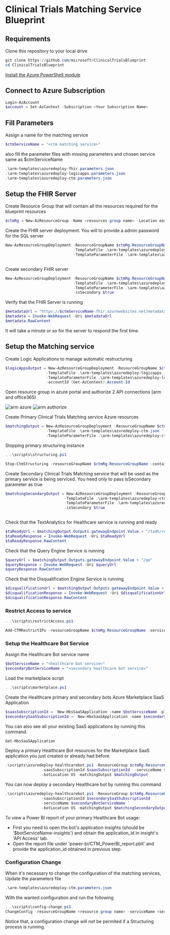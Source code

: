# Clinical Trials Matching Service Blueprint

## Requirements

Clone this repository to your local drive

```Powershell
git clone https://github.com/microsoft/ClinicalTrialsBlueprint
cd ClinicalTrialsBlueprint
```

[Install the Azure PowerShell module](https://docs.microsoft.com/en-us/powershell/azure/install-az-ps?view=azps-3.3.0)

## Connect to Azure Subscription

```PowerShell
Login-AzAccount
$account = Set-AzContext -Subscription <Your Subscription Name>
```
## Fill Parameters
Assign a name for the matching service
```Powershell
$ctmServiceName = "<ctm matching service>"
```
also fill the parameter files with missing parameters and chosen service same as $ctmServiceName
```Powershell
.\arm-templates\azuredeploy-fhir.parameters.json
.\arm-templates\azuredeploy-logicapps.parameters.json
.\arm-templates\azuredeploy-ctm.parameters.json
```
## Setup the FHIR Server

Create Resource Group that will contain all the resources required for the blueprint resources

```PowerShell
$ctmRg = New-AzResourceGroup -Name <resources group name> -Location eastus
```

Create the FHIR server deployment. You will to provide a admin password for the SQL server

```PowerShell
New-AzResourceGroupDeployment -ResourceGroupName $ctmRg.ResourceGroupName `
                              -TemplateFile .\arm-templates\azuredeploy-fhir.json `
                              -TemplateParameterFile .\arm-templates\azuredeploy-fhir.parameters.json 
                              
```

Create secondary FHIR server

```PowerShell
New-AzResourceGroupDeployment -ResourceGroupName $ctmRg.ResourceGroupName `
                              -TemplateFile .\arm-templates\azuredeploy-fhir.json `
                              -TemplateParameterFile .\arm-templates\azuredeploy-fhir.parameters.json `
                              -isSecondary $true
```

Verify that the FHIR Server is running

```PowerShell
$metadataUrl = "https://$ctmServiceName-fhir.azurewebsites.net/metadata" 
$metadata = Invoke-WebRequest -Uri $metadataUrl
$metadata.RawContent
```

It will take a minute or so for the server to respond the first time.

## Setup the Matching service

Create Logic Applications to manage automatic restructuring

```Powershell
$logicAppsOutput = New-AzResourceGroupDeployment -ResourceGroupName $ctmRg.ResourceGroupName `
                  -TemplateFile .\arm-templates\azuredeploy-logicapps.json `
                  -TemplateParameterFile .\arm-templates\azuredeploy-logicapps.parameters.json `
                  -accountId (Get-AzContext).Account.Id
```

Open resource group in azure portal and authorize 2 API connections (arm and office365)

![arm azure](./images/arm-azure.JPG)
![arm authorize](./images/arm-authorize.JPG )

Create Primary Clinical Trials Matching service Azure resources

```Powershell
$matchingOutput = New-AzResourceGroupDeployment -ResourceGroupName $ctmRg.ResourceGroupName `
                  -TemplateFile .\arm-templates\azuredeploy-ctm.json `
                  -TemplateParameterFile .\arm-templates\azuredeploy-ctm.parameters.json 
```

Stopping primary structuring instance 

```Powershell
. .\scripts\structuring.ps1
```

```Powershell
Stop-CtmStructuring -resourceGroupName $ctmRg.ResourceGroupName -containerGroupName $matchingOutput.Outputs.structuringName.Value
```

Create Secondary Clinical Trials Matching service that will be used as the primary service is being serviced. You need only to pass isSecondary parameter as true

```Powershell
$matchingSecondaryOutput = New-AzResourceGroupDeployment -ResourceGroupName $ctmRg.ResourceGroupName `
                          -TemplateFile .\arm-templates\azuredeploy-ctm.json `
                          -TemplateParameterFile .\arm-templates\azuredeploy-ctm.parameters.json `
                          -isSecondary $true 
                
```

Check that the TextAnalytics for Healthcare service is running and ready

```PowerShell
$taReadyUrl = $matchingOutput.Outputs.gatewayEndpoint.Value + "/ta4h/ready"
$taReadyResponse = Invoke-WebRequest -Uri $taReadyUrl
$taReadyResponse.RawContent
```

Check that the Query Engine Service is running

```PowerShell
$queryUrl = $matchingOutput.Outputs.gatewayEndpoint.Value + "/qe"
$queryResponse = Invoke-WebRequest -Uri $queryUrl
$queryResponse.RawContent
```

Check that the Disqualification Engine Service is running

```PowerShell
$disqualificationUrl = $matchingOutput.Outputs.gatewayEndpoint.Value + "/disq"
$disqualificationResponse = Invoke-WebRequest -Uri $disqualificationUrl
$disqualificationResponse.RawContent
```

### Restrict Access to service

```Powershell
. .\scripts\restrictAccess.ps1
```

```PowerShell
Add-CTMRestrictIPs -resourceGroupName $ctmRg.ResourceGroupName -serviceName $ctmServiceName
```

### Setup the Healthcare Bot Service

Assign the Healthcare Bot service name 

```PowerShell
$botServiceName = "<healthcare bot service>"
$secondaryBotServiceName = "<secondary healthcare bot service>"
```

Load the marketplace script

```PowerShell
. .\scripts\marketplace.ps1
```

Create the Healthcare primary and secondary bots Azure Marketplace SaaS Application

```PowerShell
$saasSubscriptionId =  New-HbsSaaSApplication -name $botServiceName -planId free
$secondarySaaSSubscriptionId =  New-HbsSaaSApplication -name $secondaryBotServiceName -planId free
```

You can also see all your existing SaaS applications by running this command. 

```PowerShell
Get-HbsSaaSApplication
```

Deploy a primary Healthcare Bot resources for the Marketplace SaaS application you just created or already had before.

```PowerShell
.\scripts\azuredeploy-healthcarebot.ps1 -ResourceGroup $ctmRg.ResourceGroupName `
                -saasSubscriptionId $saasSubscriptionId  -serviceName $botServiceName `
                -botLocation US -matchingOutput $matchingOutput 
```

You can now deploy a secondary Healthcare bot by running this command

```PowerShell
.\scripts\azuredeploy-healthcarebot.ps1 -ResourceGroup $ctmRg.ResourceGroupName `
                -saasSubscriptionId $secondarySaaSSubscriptionId  `
                -serviceName $secondaryBotServiceName `
                -botLocation US -matchingOutput $matchingSecondaryOutput 
```

To view a Power BI report of your primary Healthcare Bot usage:
 * First you need to open the bot's application insights (should be '$botServiceName-insights') and obtain the application_id in insight's 'API Access' tab.
 * Open the report file under 'power-bi/CTM_PowerBI_report.pbit' and provide the application_id obtained in previous step.  


### Configuration Change

When it's necessary to change the configuration of the matching services,
Update the parameters file
```Powershell
.\arm-templates\azuredeploy-ctm.parameters.json
```
With the wanted configuration and run the following

```Powershell
. .\scripts\config-change.ps1
ChangeConfig -resourceGroupName <resource group name> -serviceName <service name>
```

Notice that, a configuration change will not be permited if a Structuring process is running.
